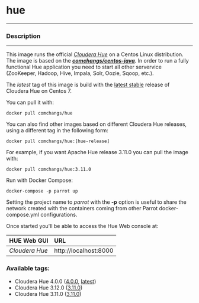 # **hue**
___

### Description
___

This image runs the official [*Cloudera Hue*](http://gethue.com/) on a Centos Linux distribution. The image is based on the [***comchangs/centos-java***](https://hub.docker.com/r/comchangs/centos-openjdk). In order to run a fully functional Hue application you need to start all other servervice (ZooKeeper, Hadoop, Hive, Impala, Solr, Oozie, Sqoop, etc.).

The *latest* tag of this image is build with the [latest stable](http://gethue.com/category/release/) release of Cloudera Hue on Centos 7.

You can pull it with:

    docker pull comchangs/hue


You can also find other images based on different Cloudera Hue releases, using a different tag in the following form:

    docker pull comchangs/hue:[hue-release]


For example, if you want Apache Hue release 3.11.0 you can pull the image with:

    docker pull comchangs/hue:3.11.0

Run with Docker Compose:

    docker-compose -p parrot up

Setting the project name to *parrot* with the **-p** option is useful to share the network created with the containers coming from other Parrot docker-compose.yml configurations.

Once started you'll be able to access the Hue Web console at:

| **HUE Web GUI**           |**URL**                            |
|:--------------------------|:----------------------------------|
| *Cloudera Hue*            | http://localhost:8000             |


### Available tags:

- Cloudera Hue 4.0.0 ([4.0.0](https://github.com/comchangs/docker-hue/blob/4.0.0/Dockerfile), [latest](https://github.com/comchangs/docker-hue/blob/latest/Dockerfile))
- Cloudera Hue 3.12.0 ([3.11.0](https://github.com/comchangs/docker-hue/blob/3.12.0/Dockerfile))
- Cloudera Hue 3.11.0 ([3.11.0](https://github.com/comchangs/docker-hue/blob/3.11.0/Dockerfile))
